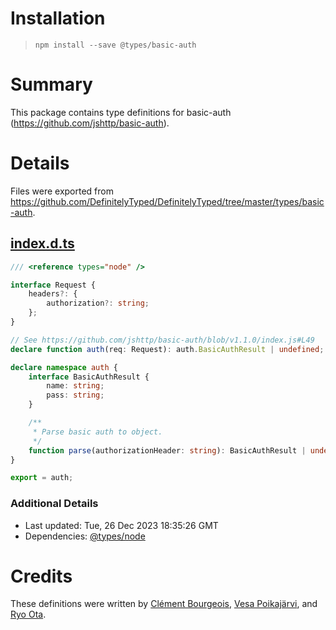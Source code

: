 # Installation
> `npm install --save @types/basic-auth`

# Summary
This package contains type definitions for basic-auth (https://github.com/jshttp/basic-auth).

# Details
Files were exported from https://github.com/DefinitelyTyped/DefinitelyTyped/tree/master/types/basic-auth.
## [index.d.ts](https://github.com/DefinitelyTyped/DefinitelyTyped/tree/master/types/basic-auth/index.d.ts)
````ts
/// <reference types="node" />

interface Request {
    headers?: {
        authorization?: string;
    };
}

// See https://github.com/jshttp/basic-auth/blob/v1.1.0/index.js#L49
declare function auth(req: Request): auth.BasicAuthResult | undefined;

declare namespace auth {
    interface BasicAuthResult {
        name: string;
        pass: string;
    }

    /**
     * Parse basic auth to object.
     */
    function parse(authorizationHeader: string): BasicAuthResult | undefined;
}

export = auth;

````

### Additional Details
 * Last updated: Tue, 26 Dec 2023 18:35:26 GMT
 * Dependencies: [@types/node](https://npmjs.com/package/@types/node)

# Credits
These definitions were written by [Clément Bourgeois](https://github.com/moonpyk), [Vesa Poikajärvi](https://github.com/vesse), and [Ryo Ota](https://github.com/nwtgck).
